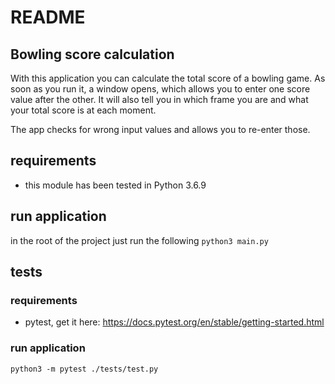 # README
## Bowling score calculation
With this application you can calculate the total score of a bowling game. As
soon as you run it, a window opens, which allows you to enter one score value
after the other. It will also tell you in which frame you are and what your
total score is at each moment.

The app checks for wrong input values and allows you to re-enter those.

## requirements
* this module has been tested in Python 3.6.9

## run application
in the root of the project just run the following
`python3 main.py`

## tests
### requirements
* pytest, get it here: https://docs.pytest.org/en/stable/getting-started.html

### run application
`python3 -m pytest ./tests/test.py`
